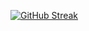[![GitHub Streak](https://github-readme-streak-stats.herokuapp.com?user=its-divyanshu-raj&theme=elegant&date_format=M%20j%5B%2C%20Y%5D)](https://git.io/streak-stats)
